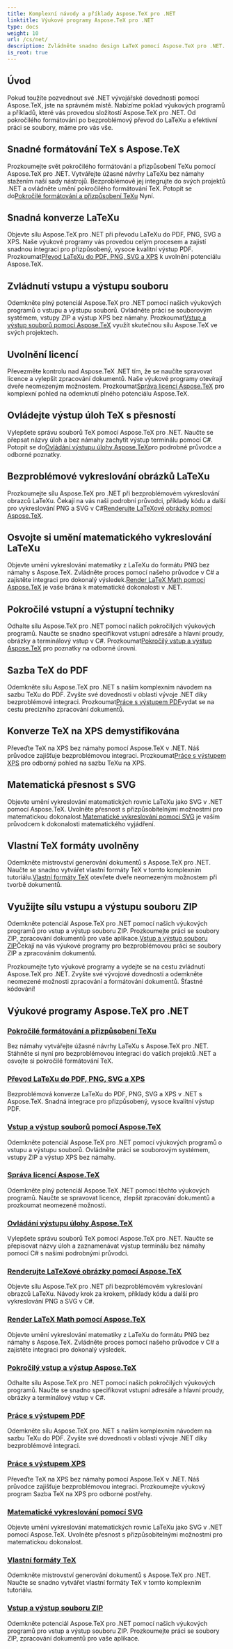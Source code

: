 ```yaml
---
title: Komplexní návody a příklady Aspose.TeX pro .NET
linktitle: Výukové programy Aspose.TeX pro .NET
type: docs
weight: 10
url: /cs/net/
description: Zvládněte snadno design LaTeX pomocí Aspose.TeX pro .NET. Stáhněte si pro bezproblémovou integraci a prozkoumejte pokročilé formátování, práci se soubory, licencování a další.
is_root: true
---
```


## Úvod

Pokud toužíte pozvednout své .NET vývojářské dovednosti pomocí Aspose.TeX, jste na správném místě. Nabízíme poklad výukových programů a příkladů, které vás provedou složitostí Aspose.TeX pro .NET. Od pokročilého formátování po bezproblémový převod do LaTeXu a efektivní práci se soubory, máme pro vás vše.

## Snadné formátování TeX s Aspose.TeX
 Prozkoumejte svět pokročilého formátování a přizpůsobení TeXu pomocí Aspose.TeX pro .NET. Vytvářejte úžasné návrhy LaTeXu bez námahy stažením naší sady nástrojů. Bezproblémově jej integrujte do svých projektů .NET a ovládněte umění pokročilého formátování TeX. Potopit se do[Pokročilé formátování a přizpůsobení TeXu](./advanced-formatting-and-customization/) Nyní.

## Snadná konverze LaTeXu
Objevte sílu Aspose.TeX pro .NET při převodu LaTeXu do PDF, PNG, SVG a XPS. Naše výukové programy vás provedou celým procesem a zajistí snadnou integraci pro přizpůsobený, vysoce kvalitní výstup PDF. Prozkoumat[Převod LaTeXu do PDF, PNG, SVG a XPS](./latex-conversion/) k uvolnění potenciálu Aspose.TeX.

## Zvládnutí vstupu a výstupu souboru
 Odemkněte plný potenciál Aspose.TeX pro .NET pomocí našich výukových programů o vstupu a výstupu souborů. Ovládněte práci se souborovým systémem, vstupy ZIP a výstup XPS bez námahy. Prozkoumat[Vstup a výstup souborů pomocí Aspose.TeX](./file-input-output/) využít skutečnou sílu Aspose.TeX ve svých projektech.

## Uvolnění licencí
 Převezměte kontrolu nad Aspose.TeX .NET tím, že se naučíte spravovat licence a vylepšit zpracování dokumentů. Naše výukové programy otevírají dveře neomezeným možnostem. Prozkoumat[Správa licencí Aspose.TeX](./licensing/) pro komplexní pohled na odemknutí plného potenciálu Aspose.TeX.

## Ovládejte výstup úloh TeX s přesností
 Vylepšete správu souborů TeX pomocí Aspose.TeX pro .NET. Naučte se přepsat názvy úloh a bez námahy zachytit výstup terminálu pomocí C#. Potopit se do[Ovládání výstupu úlohy Aspose.TeX](./job-output/)pro podrobné průvodce a odborné poznatky.

## Bezproblémové vykreslování obrázků LaTeXu
 Prozkoumejte sílu Aspose.TeX pro .NET při bezproblémovém vykreslování obrazců LaTeXu. Čekají na vás naši podrobní průvodci, příklady kódu a další pro vykreslování PNG a SVG v C#[Renderujte LaTeXové obrázky pomocí Aspose.TeX](./render-latex-figures/).

## Osvojte si umění matematického vykreslování LaTeXu
 Objevte umění vykreslování matematiky z LaTeXu do formátu PNG bez námahy s Aspose.TeX. Zvládněte proces pomocí našeho průvodce v C# a zajistěte integraci pro dokonalý výsledek.[Render LaTeX Math pomocí Aspose.TeX](./render-latex-math/) je vaše brána k matematické dokonalosti v .NET.

## Pokročilé vstupní a výstupní techniky
 Odhalte sílu Aspose.TeX pro .NET pomocí našich pokročilých výukových programů. Naučte se snadno specifikovat vstupní adresáře a hlavní proudy, obrázky a terminálový vstup v C#. Prozkoumat[Pokročilý vstup a výstup Aspose.TeX](./advanced-io/) pro poznatky na odborné úrovni.

## Sazba TeX do PDF
 Odemkněte sílu Aspose.TeX pro .NET s naším komplexním návodem na sazbu TeXu do PDF. Zvyšte své dovednosti v oblasti vývoje .NET díky bezproblémové integraci. Prozkoumat[Práce s výstupem PDF](./pdf-output/)vydat se na cestu precizního zpracování dokumentů.

## Konverze TeX na XPS demystifikována
 Převeďte TeX na XPS bez námahy pomocí Aspose.TeX v .NET. Náš průvodce zajišťuje bezproblémovou integraci. Prozkoumat[Práce s výstupem XPS](./xps-output/) pro odborný pohled na sazbu TeXu na XPS.

## Matematická přesnost s SVG
 Objevte umění vykreslování matematických rovnic LaTeXu jako SVG v .NET pomocí Aspose.TeX. Uvolněte přesnost s přizpůsobitelnými možnostmi pro matematickou dokonalost.[Matematické vykreslování pomocí SVG](./svg-math-rendering/) je vaším průvodcem k dokonalosti matematického vyjádření.

## Vlastní TeX formáty uvolněny
 Odemkněte mistrovství generování dokumentů s Aspose.TeX pro .NET. Naučte se snadno vytvářet vlastní formáty TeX v tomto komplexním tutoriálu.[Vlastní formáty TeX](./custom-tex-formats/) otevřete dveře neomezeným možnostem při tvorbě dokumentů.

## Využijte sílu vstupu a výstupu souboru ZIP
 Odemkněte potenciál Aspose.TeX pro .NET pomocí našich výukových programů pro vstup a výstup souboru ZIP. Prozkoumejte práci se soubory ZIP, zpracování dokumentů pro vaše aplikace.[Vstup a výstup souboru ZIP](./zip-file-io/)Čekají na vás výukové programy pro bezproblémovou práci se soubory ZIP a zpracováním dokumentů.

Prozkoumejte tyto výukové programy a vydejte se na cestu zvládnutí Aspose.TeX pro .NET. Zvyšte své vývojové dovednosti a odemkněte neomezené možnosti zpracování a formátování dokumentů. Šťastné kódování!

## Výukové programy Aspose.TeX pro .NET
### [Pokročilé formátování a přizpůsobení TeXu](./advanced-formatting-and-customization/)
Bez námahy vytvářejte úžasné návrhy LaTeXu s Aspose.TeX pro .NET. Stáhněte si nyní pro bezproblémovou integraci do vašich projektů .NET a osvojte si pokročilé formátování TeX.
### [Převod LaTeXu do PDF, PNG, SVG a XPS](./latex-conversion/)
Bezproblémová konverze LaTeXu do PDF, PNG, SVG a XPS v .NET s Aspose.TeX. Snadná integrace pro přizpůsobený, vysoce kvalitní výstup PDF.
### [Vstup a výstup souborů pomocí Aspose.TeX](./file-input-output/)
Odemkněte potenciál Aspose.TeX pro .NET pomocí výukových programů o vstupu a výstupu souborů. Ovládněte práci se souborovým systémem, vstupy ZIP a výstup XPS bez námahy.
### [Správa licencí Aspose.TeX](./licensing/)
Odemkněte plný potenciál Aspose.TeX .NET pomocí těchto výukových programů. Naučte se spravovat licence, zlepšit zpracování dokumentů a prozkoumat neomezené možnosti.
### [Ovládání výstupu úlohy Aspose.TeX](./job-output/)
Vylepšete správu souborů TeX pomocí Aspose.TeX pro .NET. Naučte se přepisovat názvy úloh a zaznamenávat výstup terminálu bez námahy pomocí C# s našimi podrobnými průvodci.
### [Renderujte LaTeXové obrázky pomocí Aspose.TeX](./render-latex-figures/)
Objevte sílu Aspose.TeX pro .NET při bezproblémovém vykreslování obrazců LaTeXu. Návody krok za krokem, příklady kódu a další pro vykreslování PNG a SVG v C#.
### [Render LaTeX Math pomocí Aspose.TeX](./render-latex-math/)
Objevte umění vykreslování matematiky z LaTeXu do formátu PNG bez námahy s Aspose.TeX. Zvládněte proces pomocí našeho průvodce v C# a zajistěte integraci pro dokonalý výsledek.
### [Pokročilý vstup a výstup Aspose.TeX](./advanced-io/)
Odhalte sílu Aspose.TeX pro .NET pomocí našich pokročilých výukových programů. Naučte se snadno specifikovat vstupní adresáře a hlavní proudy, obrázky a terminálový vstup v C#.
### [Práce s výstupem PDF](./pdf-output/)
Odemkněte sílu Aspose.TeX pro .NET s naším komplexním návodem na sazbu TeXu do PDF. Zvyšte své dovednosti v oblasti vývoje .NET díky bezproblémové integraci.
### [Práce s výstupem XPS](./xps-output/)
Převeďte TeX na XPS bez námahy pomocí Aspose.TeX v .NET. Náš průvodce zajišťuje bezproblémovou integraci. Prozkoumejte výukový program Sazba TeX na XPS pro odborné postřehy.
### [Matematické vykreslování pomocí SVG](./svg-math-rendering/)
Objevte umění vykreslování matematických rovnic LaTeXu jako SVG v .NET pomocí Aspose.TeX. Uvolněte přesnost s přizpůsobitelnými možnostmi pro matematickou dokonalost.
### [Vlastní formáty TeX](./custom-tex-formats/)
Odemkněte mistrovství generování dokumentů s Aspose.TeX pro .NET. Naučte se snadno vytvářet vlastní formáty TeX v tomto komplexním tutoriálu.
### [Vstup a výstup souboru ZIP](./zip-file-io/)
Odemkněte potenciál Aspose.TeX pro .NET pomocí našich výukových programů pro vstup a výstup souboru ZIP. Prozkoumejte práci se soubory ZIP, zpracování dokumentů pro vaše aplikace.